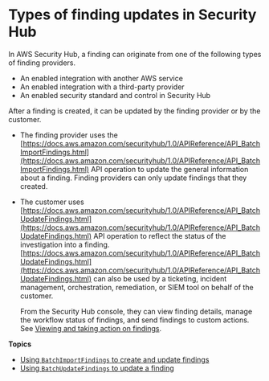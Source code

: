 # Types of finding updates in Security Hub<a name="securityhub-findings-update-types"></a>

In AWS Security Hub, a finding can originate from one of the following types of finding providers\.
+ An enabled integration with another AWS service
+ An enabled integration with a third\-party provider
+ An enabled security standard and control in Security Hub

After a finding is created, it can be updated by the finding provider or by the customer\.
+ The finding provider uses the [https://docs.aws.amazon.com/securityhub/1.0/APIReference/API_BatchImportFindings.html](https://docs.aws.amazon.com/securityhub/1.0/APIReference/API_BatchImportFindings.html) API operation to update the general information about a finding\. Finding providers can only update findings that they created\.
+ The customer uses [https://docs.aws.amazon.com/securityhub/1.0/APIReference/API_BatchUpdateFindings.html](https://docs.aws.amazon.com/securityhub/1.0/APIReference/API_BatchUpdateFindings.html) API operation to reflect the status of the investigation into a finding\. [https://docs.aws.amazon.com/securityhub/1.0/APIReference/API_BatchUpdateFindings.html](https://docs.aws.amazon.com/securityhub/1.0/APIReference/API_BatchUpdateFindings.html) can also be used by a ticketing, incident management, orchestration, remediation, or SIEM tool on behalf of the customer\.

  From the Security Hub console, they can view finding details, manage the workflow status of findings, and send findings to custom actions\. See [Viewing and taking action on findings](securityhub-managing-findings.md)\.

**Topics**
+ [Using `BatchImportFindings` to create and update findings](finding-update-batchimportfindings.md)
+ [Using `BatchUpdateFindings` to update a finding](finding-update-batchupdatefindings.md)